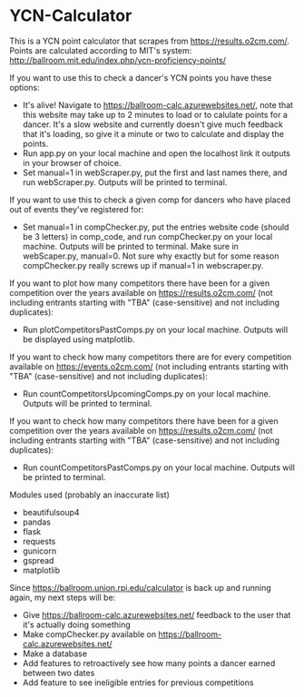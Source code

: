 # YCN-Calculator
This is a YCN point calculator that scrapes from https://results.o2cm.com/. Points are calculated according to MIT's system: http://ballroom.mit.edu/index.php/ycn-proficiency-points/

If you want to use this to check a dancer's YCN points you have these options:
- It's alive! Navigate to https://ballroom-calc.azurewebsites.net/, note that this website may take up to 2 minutes to load or to calulate points for a dancer. It's a slow website and currently doesn't give much feedback that it's loading, so give it a minute or two to calculate and display the points.
- Run app.py on your local machine and open the localhost link it outputs in your browser of choice.
- Set manual=1 in webScraper.py, put the first and last names there, and run webScraper.py. Outputs will be printed to terminal.

If you want to use this to check a given comp for dancers who have placed out of events they've registered for:
- Set manual=1 in compChecker.py, put the entries website code (should be 3 letters) in comp_code, and run compChecker.py on your local machine. Outputs will be printed to terminal.  Make sure in webScaper.py, manual=0. Not sure why exactly but for some reason compChecker.py really screws up if manual=1 in webscraper.py.

If you want to plot how many competitors there have been for a given competition over the years available on https://results.o2cm.com/ (not including entrants starting with "TBA" (case-sensitive) and not including duplicates):
- Run plotCompetitorsPastComps.py on your local machine. Outputs will be displayed using matplotlib.

If you want to check how many competitors there are for every competition available on https://events.o2cm.com/ (not including entrants starting with "TBA" (case-sensitive) and not including duplicates):
- Run countCompetitorsUpcomingComps.py on your local machine. Outputs will be printed to terminal.

If you want to check how many competitors there have been for a given competition over the years available on https://results.o2cm.com/ (not including entrants starting with "TBA" (case-sensitive) and not including duplicates):
- Run countCompetitorsPastComps.py on your local machine. Outputs will be printed to terminal.

Modules used (probably an inaccurate list)
- beautifulsoup4
- pandas
- flask
- requests
- gunicorn
- gspread
- matplotlib


Since https://ballroom.union.rpi.edu/calculator is back up and running again, my next steps will be:
- Give https://ballroom-calc.azurewebsites.net/ feedback to the user that it's actually doing something
- Make compChecker.py available on https://ballroom-calc.azurewebsites.net/
- Make a database
- Add features to retroactively see how many points a dancer earned between two dates
- Add feature to see ineligible entries for previous competitions